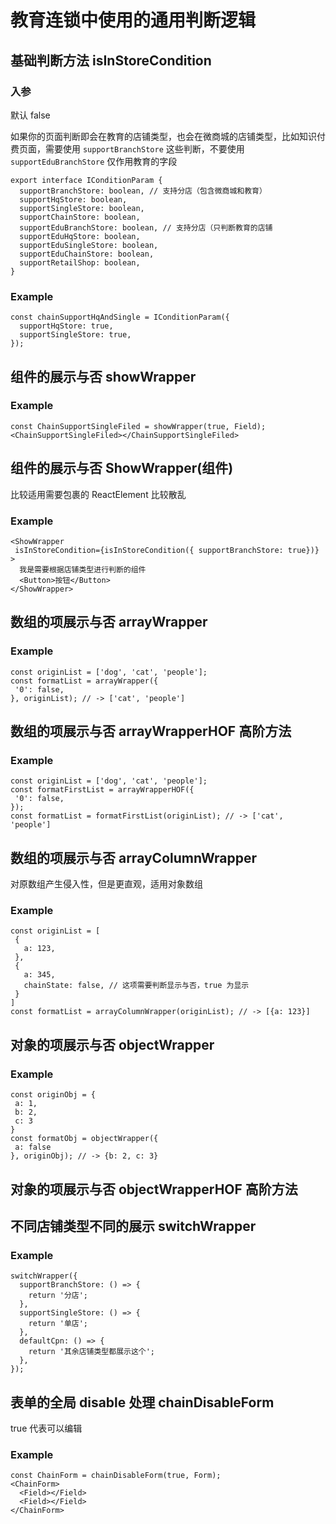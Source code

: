 # 教育连锁中使用的通用判断逻辑

## 基础判断方法 isInStoreCondition

### 入参

默认 false

如果你的页面判断即会在教育的店铺类型，也会在微商城的店铺类型，比如知识付费页面，需要使用 `supportBranchStore` 这些判断，不要使用 `supportEduBranchStore` 仅作用教育的字段


```
export interface IConditionParam {
  supportBranchStore: boolean, // 支持分店（包含微商城和教育）
  supportHqStore: boolean,
  supportSingleStore: boolean,
  supportChainStore: boolean,
  supportEduBranchStore: boolean, // 支持分店（只判断教育的店铺
  supportEduHqStore: boolean,
  supportEduSingleStore: boolean,
  supportEduChainStore: boolean,
  supportRetailShop: boolean,
}
```

### Example

```
const chainSupportHqAndSingle = IConditionParam({
  supportHqStore: true,
  supportSingleStore: true,
});
```

## 组件的展示与否 showWrapper

### Example

```
const ChainSupportSingleFiled = showWrapper(true, Field);
<ChainSupportSingleFiled></ChainSupportSingleFiled>
```

## 组件的展示与否 ShowWrapper(组件)

比较适用需要包裹的 ReactElement 比较散乱

### Example

```
<ShowWrapper
 isInStoreCondition={isInStoreCondition({ supportBranchStore: true})}
>
  我是需要根据店铺类型进行判断的组件
  <Button>按钮</Button>
</ShowWrapper>
```

## 数组的项展示与否 arrayWrapper

### Example

```
const originList = ['dog', 'cat', 'people'];
const formatList = arrayWrapper({
 '0': false,
}, originList); // -> ['cat', 'people']
```

## 数组的项展示与否 arrayWrapperHOF 高阶方法

### Example

```
const originList = ['dog', 'cat', 'people'];
const formatFirstList = arrayWrapperHOF({
 '0': false,
});
const formatList = formatFirstList(originList); // -> ['cat', 'people']
```

## 数组的项展示与否 arrayColumnWrapper

对原数组产生侵入性，但是更直观，适用对象数组

### Example

```
const originList = [
 {
   a: 123,
 },
 {
   a: 345,
   chainState: false, // 这项需要判断显示与否，true 为显示
 }
]
const formatList = arrayColumnWrapper(originList); // -> [{a: 123}]
```

## 对象的项展示与否 objectWrapper

### Example

```
const originObj = {
 a: 1,
 b: 2,
 c: 3
}
const formatObj = objectWrapper({
 a: false
}, originObj); // -> {b: 2, c: 3}
```

## 对象的项展示与否 objectWrapperHOF 高阶方法

## 不同店铺类型不同的展示 switchWrapper

### Example

```
switchWrapper({
  supportBranchStore: () => {
    return '分店';
  },
  supportSingleStore: () => {
    return '单店';
  },
  defaultCpn: () => {
    return '其余店铺类型都展示这个';
  },
});

```

## 表单的全局 disable 处理 chainDisableForm

true 代表可以编辑

### Example

```
const ChainForm = chainDisableForm(true, Form);
<ChainForm>
  <Field></Field>
  <Field></Field>
</ChainForm>
```